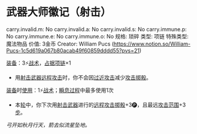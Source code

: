 # 武器大师徽记（射击）

carry.invalid.m: No
carry.invalid.a: No
carry.invalid.s: No
carry.immune.p: No
carry.immune.e: No
carry.immune.o: No
规格: 琐碎
类型: 项链
特殊类型: 魔法物品
价值: 3金币
Creator: William Pucs (https://www.notion.so/William-Pucs-1c5d619a067b80acab49f60859dddd55?pvs=21)

<aside>

[装备](https://www.notion.so/1b3d619a067b80f99057fe3412922dd5?pvs=21)：3⚡️[战术](https://www.notion.so/1b3d619a067b8051b6eaffd160aee01c?pvs=21)，[占据](https://www.notion.so/1b3d619a067b8021ba8fe7cef8b96857?pvs=21)[项链](https://www.notion.so/1b3d619a067b805291a4d91d9bc68a65?pvs=21)×1

- 用[射击武器](https://www.notion.so/1b3d619a067b80c69daad16fd44ea01d?pvs=21)[远程攻击](https://www.notion.so/1b4d619a067b805f8c27e6cffc369b74?pvs=21)时，你不会因[过近攻击](https://www.notion.so/1bdd619a067b8035899ae1eb2e6036bf?pvs=21)减少[攻击掷骰](https://www.notion.so/1b4d619a067b80299a42f43fa6c00c03?pvs=21)。
</aside>

<aside>

[装备](https://www.notion.so/1b3d619a067b80f99057fe3412922dd5?pvs=21)时[使用](https://www.notion.so/1b3d619a067b80bbbbacd6817c707325?pvs=21)：1⚡️[战术](https://www.notion.so/1b3d619a067b8051b6eaffd160aee01c?pvs=21)；[瞬息过程](https://www.notion.so/1b3d619a067b80aaa52efa8a891fe3ad?pvs=21)中最多使用1次

- 本[轮](https://www.notion.so/1b3d619a067b80aeb62df5a99bfb8a82?pvs=21)中，你下次用[射击武器](https://www.notion.so/1b3d619a067b80c69daad16fd44ea01d?pvs=21)进行的[远程攻击](https://www.notion.so/1b4d619a067b805f8c27e6cffc369b74?pvs=21)[掷骰](https://www.notion.so/1b3d619a067b80f89c53e38483e535c4?pvs=21)+3🅟，且最远[攻击范围](https://www.notion.so/1b4d619a067b803c995de1c713f7878d?pvs=21)+3[步](https://www.notion.so/1b3d619a067b800fb1cfe9f0ef45b9ef?pvs=21)。
</aside>

*弓开如秋月行天，箭去似流星坠地。*